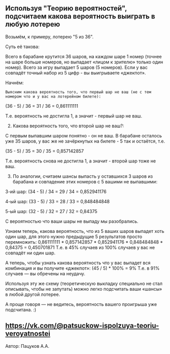 ## Используя "Теорию вероятностей", подсчитаем какова вероятность выиграть в любую лотерею

Возьмём, к примеру, лотерею "5 из 36".

Суть её такова:

Всего в барабане крутится 36 шаров, на каждом шаре 1 номер (точнее на шаре больше номеров, но выпадает «лицом к зрителю» только один номер). Всего за игру выпадает 5 шаров (5 номеров). Если у вас совпадёт точный набор из 5 цифр - вы выигрываете «джекпот».

Начнём:

    Выясним какова вероятность того, что первый шар не ваш (не с тем номером что и у вас на лотерейном билете):

(36 - 5) / 36 = 31 / 36 = 0,861111111

Т.е. вероятность не достигла 1, а значит - первый шар не ваш.

2. Какова вероятность того, что второй шар не ваш?:

С первым выпавшим шаром понятно - он не ваш. В барабане осталось уже 35 шаров, у вас же не зачёркнутых на билете - 5 так и остаётся, т.е.

(35 - 5) / 35 = 30 / 35 = 0,857142857

Т.е. вероятность снова не достигла 1, а значит - второй шар тоже не ваш.

3. По аналогии, считаем шансы выпасть у оставшихся 3 шаров из барабана и совпадение этих номеров с 5 вашими не выпавшими:

3-ий шар: (34 - 5) / 34 = 29 / 34 = 0,852941176

4-ый шар: (33 - 5) / 33 = 28 / 33 = 0,848484848

5-ый шар: (32 - 5) / 32 = 27 / 32 = 0,84375

С вероятностью что ваши шары не выпаду мы разобрались.

Узнаем теперь, какова вероятность, что из 5 ваших шаров выпадет хоть один шар, для этого нужно предыдущие 5 результатов просто перемножить:
0,861111111 * 0,857142857 * 0,852941176 * 0,848484848 * 0,84375 = 0,450701871
Т.е. в 45% случаев из 100% случаев у вас не совпадёт ни один шар.

А теперь, чтобы узнать какова вероятность что у вас выпадет вся комбинация и вы получите «джекпот»:
(45 / 5) * 100% = 9%
Т.е. в 91% случаев — вы обречены на неудачу.

Используя эту же схему (теоретическую выкладку специально не стал описывать, чтобы не запутать) можно легко подсчитать ваши «шансы» в любой другой лотерее.

А проще говоря — не ведитесь, вероятность вашего проигрыша уже подсчитана. :)

https://vk.com/@patsuckow-ispolzuya-teoriu-veroyatnostei
-----------------------
Автор: Пацуков А.А.
